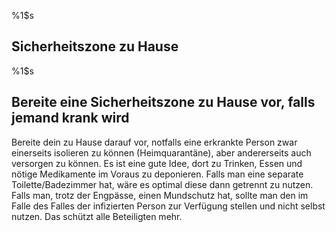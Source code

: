 %1$s
## Sicherheitszone zu Hause

%1$s
## Bereite eine Sicherheitszone zu Hause vor, falls jemand krank wird

Bereite dein zu Hause darauf vor, notfalls eine erkrankte Person zwar einerseits
isolieren zu können (Heimquarantäne), aber andererseits auch versorgen zu können.
Es ist eine gute Idee, dort zu Trinken, Essen und nötige Medikamente im Voraus zu deponieren. 
Falls man eine separate Toilette/Badezimmer hat, wäre es optimal diese dann getrennt zu nutzen. Falls man, trotz der Engpässe, einen Mundschutz hat, sollte man den im Falle des Falles der infizierten Person zur Verfügung stellen und nicht selbst nutzen. Das schützt alle Beteiligten mehr.

